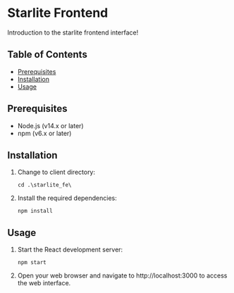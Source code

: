 # Starlite Frontend

Introduction to the starlite frontend interface! <WIP> 

## Table of Contents
- [Prerequisites](#prerequisites)
- [Installation](#installation)
- [Usage](#usage)

## Prerequisites
- Node.js (v14.x or later)
- npm (v6.x or later)

## Installation

1. Change to client directory: 
    ```
    cd .\starlite_fe\
    ```

2. Install the required dependencies: 
    ```
    npm install
    ```

## Usage

1. Start the React development server:
    ```
    npm start
    ```

2. Open your web browser and navigate to http://localhost:3000 to access the web interface.